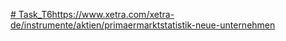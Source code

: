 [# Task_T6](https://www.xetra.com/xetra-de/instrumente/aktien/primaermarktstatistik-neue-unternehmen)https://www.xetra.com/xetra-de/instrumente/aktien/primaermarktstatistik-neue-unternehmen
